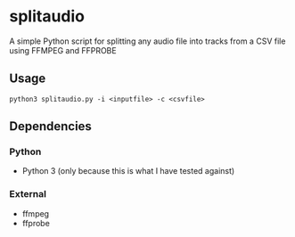 # splitaudio
A simple Python script for splitting any audio file into tracks from a CSV file using FFMPEG and FFPROBE

## Usage
```
python3 splitaudio.py -i <inputfile> -c <csvfile>
```

## Dependencies
### Python
* Python 3 (only because this is what I have tested against)

### External
* ffmpeg
* ffprobe


